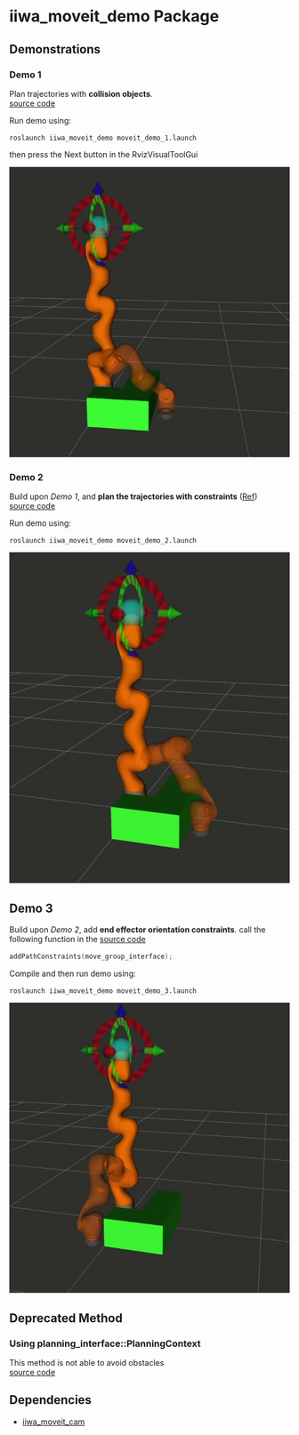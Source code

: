 # iiwa_moveit_demo Package

## Demonstrations

### Demo 1
  Plan trajectories with **collision objects**.  
  [source code](./src/moveit_demo_1_node.cpp)

  Run demo using:
  ```
  roslaunch iiwa_moveit_demo moveit_demo_1.launch 
  ```

  then press the Next button in the RvizVisualToolGui

  ![demo_1](./asset/gif/demo_1.gif)

### Demo 2
  Build upon _Demo 1_, and **plan the trajectories with constraints** ([Ref](https://ros-planning.github.io/moveit_tutorials/doc/planning_with_approximated_constraint_manifolds/planning_with_approximated_constraint_manifolds_tutorial.html))  
  [source code](./src/moveit_demo_1_node.cpp)

  Run demo using:
  ```
  roslaunch iiwa_moveit_demo moveit_demo_2.launch 
  ```
  ![demo_2](./asset/gif/demo_2.gif)


## Demo 3
  Build upon _Demo 2_, add **end effector orientation constraints**. call the following function in the [source code](./src/moveit_demo_3_node.cpp)  
  ```cpp
  addPathConstraints(move_group_interface);
  ```

  Compile and then run demo using:
  ```
  roslaunch iiwa_moveit_demo moveit_demo_3.launch 
  ```

  ![demo_3](./asset/gif/demo_3.gif)

## Deprecated Method

### Using planning_interface::PlanningContext

  This method is not able to avoid obstacles  
  [source code](./src/deprecated/deprecated_demo_1_node.cpp)  


## Dependencies
- [iiwa_moveit_cam](https://github.com/RROS-Lab/iiwa_cam)
  